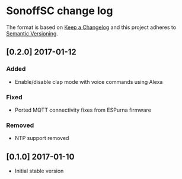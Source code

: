 # SonoffSC change log

The format is based on [Keep a Changelog](http://keepachangelog.com/)
and this project adheres to [Semantic Versioning](http://semver.org/).

## [0.2.0] 2017-01-12
### Added
- Enable/disable clap mode with voice commands using Alexa

### Fixed
- Ported MQTT connectivity fixes from ESPurna firmware

### Removed
- NTP support removed

## [0.1.0] 2017-01-10
- Initial stable version
